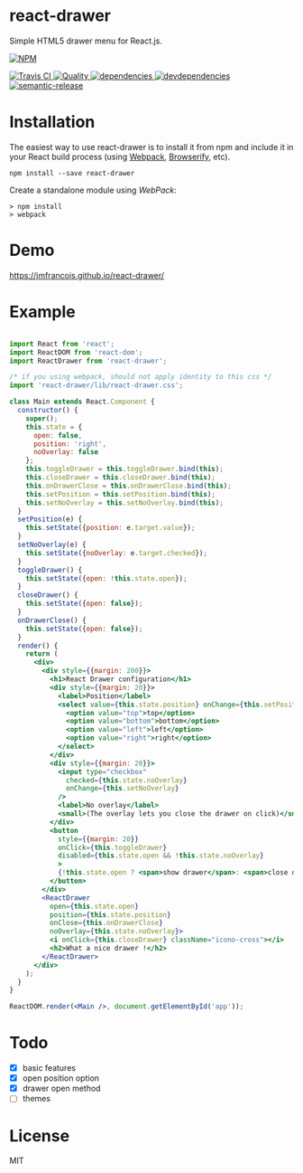 react-drawer
==============

Simple HTML5 drawer menu for React.js.

[![NPM][npm-icon] ][npm-url]

[![Travis CI][travis-ci-image] ][travis-ci-url]
[![Quality][quality-badge] ][quality-url]
[![dependencies][dependencies-image] ][dependencies-url]
[![devdependencies][devdependencies-image] ][devdependencies-url]
[![semantic-release][semantic-release-image] ][semantic-release-url]

[npm-icon]: https://nodei.co/npm/react-drawer.png?downloads=true
[npm-url]: https://npmjs.org/package/react-drawer
[travis-ci-image]: https://travis-ci.org/atom2ueki/react-drawer.svg?branch=master
[travis-ci-url]: https://travis-ci.org/atom2ueki/react-drawer
[semantic-release-image]: https://img.shields.io/badge/%20%20%F0%9F%93%A6%F0%9F%9A%80-semantic--release-e10079.svg
[semantic-release-url]: https://github.com/semantic-release/semantic-release

[dependencies-image]: https://david-dm.org/atom2ueki/react-drawer/status.svg
[dependencies-url]: https://david-dm.org/atom2ueki/react-drawer
[devdependencies-image]: https://david-dm.org/atom2ueki/react-drawer/dev-status.svg
[devdependencies-url]: https://david-dm.org/atom2ueki/react-drawer#info=devDependencies

[quality-badge]: http://npm.packagequality.com/shield/react-drawer.svg
[quality-url]: http://packagequality.com/#?package=react-drawer


Installation
============

The easiest way to use react-drawer is to install it from npm and include it in your React build process (using [Webpack](http://webpack.github.io/), [Browserify](http://browserify.org/), etc).

```
npm install --save react-drawer
```

Create a standalone module using *WebPack*:
```
> npm install
> webpack
```

Demo
============
https://jmfrancois.github.io/react-drawer/

Example
=====

```jsx

import React from 'react';
import ReactDOM from 'react-dom';
import ReactDrawer from 'react-drawer';

/* if you using webpack, should not apply identity to this css */
import 'react-drawer/lib/react-drawer.css';

class Main extends React.Component {
  constructor() {
    super();
    this.state = {
      open: false,
      position: 'right',
      noOverlay: false
    };
    this.toggleDrawer = this.toggleDrawer.bind(this);
    this.closeDrawer = this.closeDrawer.bind(this);
    this.onDrawerClose = this.onDrawerClose.bind(this);
    this.setPosition = this.setPosition.bind(this);
    this.setNoOverlay = this.setNoOverlay.bind(this);
  }
  setPosition(e) {
    this.setState({position: e.target.value});
  }
  setNoOverlay(e) {
    this.setState({noOverlay: e.target.checked});
  }
  toggleDrawer() {
    this.setState({open: !this.state.open});
  }
  closeDrawer() {
    this.setState({open: false});
  }
  onDrawerClose() {
    this.setState({open: false});
  }
  render() {
    return (
      <div>
        <div style={{margin: 200}}>
          <h1>React Drawer configuration</h1>
          <div style={{margin: 20}}>
            <label>Position</label>
            <select value={this.state.position} onChange={this.setPosition}>
              <option value="top">top</option>
              <option value="bottom">bottom</option>
              <option value="left">left</option>
              <option value="right">right</option>
            </select>
          </div>
          <div style={{margin: 20}}>
            <input type="checkbox"
              checked={this.state.noOverlay}
              onChange={this.setNoOverlay}
            />
            <label>No overlay</label>
            <small>(The overlay lets you close the drawer on click)</small>
          </div>
          <button
            style={{margin: 20}}
            onClick={this.toggleDrawer}
            disabled={this.state.open && !this.state.noOverlay}
            >
            {!this.state.open ? <span>show drawer</span>: <span>close drawer</span>}
          </button>
        </div>
        <ReactDrawer
          open={this.state.open}
          position={this.state.position}
          onClose={this.onDrawerClose}
          noOverlay={this.state.noOverlay}>
          <i onClick={this.closeDrawer} className="icono-cross"></i>
          <h2>What a nice drawer !</h2>
        </ReactDrawer>
      </div>
    );
  }
}

ReactDOM.render(<Main />, document.getElementById('app'));
```

Todo
========
- [x] basic features
- [x] open position option
- [x] drawer open method
- [ ] themes

License
=======

MIT
